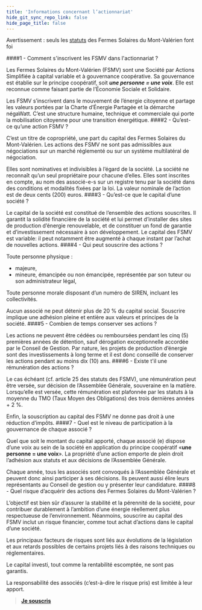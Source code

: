 ```yaml
---
title: 'Informations concernant l’actionnariat'
hide_git_sync_repo_link: false
hide_page_title: false
---
```


Avertissement : seuls les [statuts](https://www.google.com/url?q=https%3A%2F%2Fdrive.google.com%2Ffile%2Fd%2F1Wm-hCciqrirz9Dr5PCAuVlpkT0VyI1YP%2Fview%3Fusp%3Dsharing&sa=D&ust=1595158470555000&usg=AFQjCNHFzhPONnIAwDtlt12XGmzB6PtqmQ) des Fermes Solaires du Mont-Valérien font foi

####1 - Comment s'inscrivent les FSMV dans l'actionnariat ?

Les Fermes Solaires du Mont-Valérien (FSMV) sont une Société par Actions Simplifiée à capital variable et à gouvernance coopérative. Sa gouvernance est établie sur le principe coopératif, soit **_une personne = une voix_**. Elle est reconnue comme faisant partie de l’Économie Sociale et Solidaire.

Les FSMV s’inscrivent dans le mouvement de l’énergie citoyenne et partage les valeurs portées par la Charte d’Énergie Partagée et la démarche négaWatt. C’est une structure humaine, technique et commerciale qui porte la mobilisation citoyenne pour une transition énergétique.
####2 - Qu’est-ce qu’une action FSMV ?

C’est un titre de copropriété, une part du capital des Fermes Solaires du Mont-Valérien. Les actions des FSMV ne sont pas admissibles aux négociations sur un marché réglementé ou sur un système multilatéral de négociation.

Elles sont nominatives et indivisibles à l’égard de la société. La société ne reconnaît qu’un seul propriétaire pour chacune d’elles. Elles sont inscrites en compte, au nom des associé-e-s sur un registre tenu par la société dans des conditions et modalités fixées par la loi. La valeur nominale de l’action est de deux cents (200) euros.
####3 - Qu’est-ce que le capital d’une société ?

Le capital de la société est constitué de l’ensemble des actions souscrites. Il garantit la solidité financière de la société et lui permet d’installer des sites de production d’énergie renouvelable, et de constituer un fond de garantie et d’investissement nécessaire à son développement. Le capital des FSMV est variable: il peut notamment être augmenté à chaque instant par l’achat de nouvelles actions.
####4 - Qui peut souscrire des actions ?

Toute personne physique :

- majeure,
- mineure, émancipée ou non émancipée, représentée par son tuteur ou son administrateur légal,

Toute personne morale disposant d’un numéro de SIREN, incluant les collectivités.

Aucun associé ne peut détenir plus de 20 % du capital social. Souscrire implique une adhésion pleine et entière aux valeurs et principes de la société.
####5 - Combien de temps conserver ses actions ?

Les actions ne peuvent être cédées ou remboursées pendant les cinq (5) premières années de détention, sauf dérogation exceptionnelle accordée par le Conseil de Gestion. Par nature, les projets de production d’énergie sont des investissements à long terme et il est donc conseillé de conserver les actions pendant au moins dix (10) ans.
####6 - Existe t'il une rémunération des actions ?

Le cas échéant (cf. article 25 des statuts des FSMV), une rémunération peut être versée, sur décision de l’Assemblée Générale, souveraine en la matière. Lorsqu’elle est versée, cette rémunération est plafonnée par les statuts à la moyenne du TMO (Taux Moyen des Obligations) des trois dernières années + 2 %.

Enfin, la souscription au capital des FSMV ne donne pas droit à une réduction d’impôts.
####7 - Quel est le niveau de participation à la gouvernance de chaque associé ?

Quel que soit le montant du capital apporté, chaque associé (e) dispose d’une voix au sein de la société en application du principe coopératif «**une personne = une voix**». La propriété d’une action emporte de plein droit l’adhésion aux statuts et aux décisions de l’Assemblée Générale.

Chaque année, tous les associés sont convoqués à l’Assemblée Générale et peuvent donc ainsi participer à ses décisions. Ils peuvent aussi élire leurs représentants au Conseil de gestion ou y présenter leur candidature.
####8 - Quel risque d’acquérir des actions des Fermes Solaires du Mont-Valérien ?

L’objectif est bien sûr d’assurer la stabilité et la pérennité de la société, pour contribuer durablement à l’ambition d’une énergie réellement plus respectueuse de l’environnement. Néanmoins, souscrire au capital des FSMV inclut un risque financier, comme tout achat d’actions dans le capital d’une société.

Les principaux facteurs de risques sont liés aux évolutions de la législation et aux retards possibles de certains projets liés à des raisons techniques ou réglementaires.

Le capital investi, tout comme la rentabilité escomptée, ne sont pas garantis.

La responsabilité des associés (c’est-à-dire le risque pris) est limitée à leur apport.

> **[Je souscris](../../../associe)**
